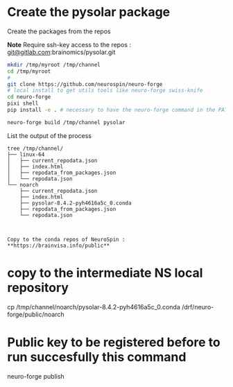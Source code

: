 # Create the pysolar package

Create the packages from the repos

**Note** Require ssh-key access to the repos : git@gitlab.com:brainomics/pysolar.git

```bash
mkdir /tmp/myroot /tmp/channel
cd /tmp/myroot
#
git clone https://github.com/neurospin/neuro-forge
# local install to get utils tools like neuro-forge swiss-knife
cd neuro-forge
pixi shell
pip install -e . # necessary to have the neuro-forge command in the PATH

neuro-forge build /tmp/channel pysolar
```
List the output of the process

```
tree /tmp/channel/
├── linux-64
│   ├── current_repodata.json
│   ├── index.html
│   ├── repodata_from_packages.json
│   └── repodata.json
└── noarch
    ├── current_repodata.json
    ├── index.html
    ├── pysolar-8.4.2-pyh4616a5c_0.conda
    ├── repodata_from_packages.json
    └── repodata.json



Copy to the conda repos of NeuroSpin : **https://brainvisa.info/public**

```
# copy to the intermediate NS local repository
cp /tmp/channel/noarch/pysolar-8.4.2-pyh4616a5c_0.conda /drf/neuro-forge/public/noarch
# Public key to be registered before to run succesfully this command
neuro-forge publish
```
